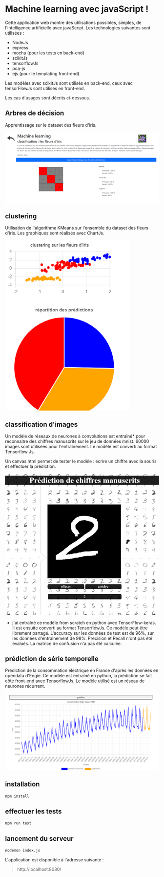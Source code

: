 # Machine learning avec javaScript ! 

Cette application web montre des utilisations possibles, simples, de l'intelligence artificielle avec javaScript. Les technologies suivantes sont utilisées :   

- NodeJs  
- express  
- mocha (pour les tests en back-end)  
- scikitJs  
- tensorflowJs  
- pca-js  
- ejs (pour le templating front-end)

Les modèles avec scikitJs sont utilisés en back-end, ceux avec tensorFlowJs sont utilisés en front-end.  

Les cas d'usages sont décrits ci-dessous.  


## Arbres de décision

Apprentissage sur le dataset des fleurs d'iris. 

![tree](./public/images/treePage.png)

## clustering  

Utilisation de l'algorithme KMeans sur l'ensemble du dataset des fleurs d'iris. Les graphiques sont réalisés avec ChartJs.

![cluster](./public/images/clusterPage.png)

## classification d'images  

Un modèle de réseaux de neurones à convolutions est entraîné* pour reconnaitre des chiffres manuscrits sur
le jeu de données mnist. 60000 images sont utilisées pour l'entraînement. Le modèle est converti au format Tensorflow Js.   

Un canvas html permet de tester le modèle : écrire un chiffre avec la souris et effectuer la prédiction.   

![digit](./public/images/digits.png)

* j'ai entraîné ce modèle from scratch en python avec TensorFlow-keras. Il est ensuite converti au format TensorflowJs. Ce modèle peut être librement partagé. L'accuracy sur les données de test est de 96%, sur les données d'entraînement de 98%. Precision et Recall n'ont pas été évalués. La matrice de confusion n'a pas été calculée.  


## prédiction de série temporelle

Prédiction de la consommation électrique en France d'après les données en opendata d'Engie. Ce modèle est entraîné en python, la prédiction se fait côté front-end avec TensorflowJs. Le modèle utilisé est un réseau de neurones récurrent.

![digit](./public/images/engieGraph.png)



## installation  

``` bash
npm install
```

## effectuer les tests 

```bash
npm run test
```  

## lancement du serveur  

```bash
nodemon index.js
```
L'application est disponible à l'adresse suivante :

> http://localhost:8080/


